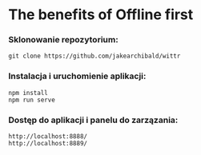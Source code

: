 # The benefits of Offline first
### Sklonowanie repozytorium:

```
git clone https://github.com/jakearchibald/wittr
```

### Instalacja i uruchomienie aplikacji:

```
npm install
npm run serve
```

### Dostęp do aplikacji i panelu do zarzązania:

```
http://localhost:8888/
http://localhost:8889/
```

